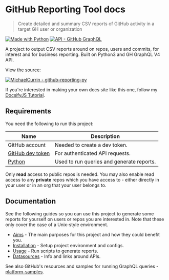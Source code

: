 # GitHub Reporting Tool docs
> Create detailed and summary CSV reports of GitHub activity in a target GH user or organization

[![Made with Python](https://img.shields.io/badge/Python->=3.6-blue?logo=python&logoColor=white)](https://python.org)
[![API - GitHub GraphQL](https://img.shields.io/badge/GitHub_API-V4_GraphQL-blue?logo=github)](https://graphql.github.io/)

A project to output CSV reports around on repos, users and commits, for interest and for business reporting. Built on Python3 and GH GraphQL V4 API.

View the source:

[![MichaelCurrin - github-reporting-py](https://img.shields.io/static/v1?label=MichaelCurrin&message=github-reporting-py&color=blue&logo=github)](https://github.com/MichaelCurrin/github-reporting-py)

If you're interested in making your own docs site like this one, follow my [DocsifyJS Tutorial](https://michaelcurrin.github.io/docsify-js-tutorial/).


## Requirements

You need the following to run this project:

| Name                                                   | Description                               |
| ------------------------------------------------------ | ----------------------------------------- |
| GitHub account                                         | Needed to create a dev token.             |
| [GitHub dev token](https://github.com/settings/tokens) | For authenticated API requests.           |
| [Python](python.org/)                                  | Used to run queries and generate reports. |

Only **read** access to public repos is needed. You may also enable read access to any **private** repos which you have access to - either directly in your user or in an org that your user belongs to.


## Documentation

See the following guides so you can use this project to generate some reports for yourself on users or repos you are interested in. Note that these only cover the case of a Unix-style environment.

- [Aims](/aims.md) - The main purposes for this project and how they could benefit you.
- [Installation](/installation.md) - Setup project environment and configs.
- [Usage](/usage.md) - Run scripts to generate reports.
- [Datasources](/datasources.md) - Info and links around APIs.

See also GitHub's resources and samples for running GraphQL queries - [platform-samples](https://github.com/github/platform-samples/tree/master/graphql).

